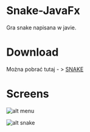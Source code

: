 # Snake-JavaFx

Gra snake napisana w javie.
# Download
Można pobrać tutaj - > [SNAKE](https://github.com/BxBatman/Snake-JavaFx/raw/master/Snake/Snake.jar)


# Screens
![alt menu](http://i.imgur.com/l9qUIfMm.png)

![alt snake](http://i.imgur.com/IwauLuW.png)
